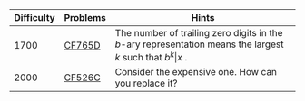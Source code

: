 | Difficulty | Problems | Hints |
| -------- | -------- |-------- |
| 1700 | [CF765D](https://codeforces.com/problemset/problem/1114/C) | The number of trailing zero digits in the $b$-ary representation means the largest $k$ such that $b^k\|x$ . |
| 2000 | [CF526C](https://codeforces.com/problemset/problem/526/C) | Consider the expensive one. How can you replace it? |
